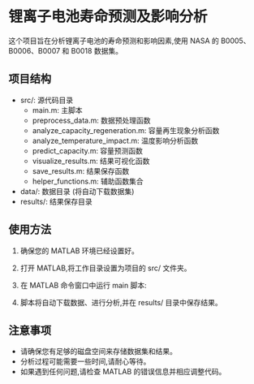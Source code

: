 # 锂离子电池寿命预测及影响分析

这个项目旨在分析锂离子电池的寿命预测和影响因素,使用 NASA 的 B0005、B0006、B0007 和 B0018 数据集。

## 项目结构

- src/: 源代码目录
  - main.m: 主脚本
  - preprocess_data.m: 数据预处理函数
  - analyze_capacity_regeneration.m: 容量再生现象分析函数
  - analyze_temperature_impact.m: 温度影响分析函数
  - predict_capacity.m: 容量预测函数
  - visualize_results.m: 结果可视化函数
  - save_results.m: 结果保存函数
  - helper_functions.m: 辅助函数集合
- data/: 数据目录 (将自动下载数据集)
- results/: 结果保存目录

## 使用方法

1. 确保您的 MATLAB 环境已经设置好。
2. 打开 MATLAB,将工作目录设置为项目的 src/ 文件夹。
3. 在 MATLAB 命令窗口中运行 main 脚本:

   

4. 脚本将自动下载数据、进行分析,并在 results/ 目录中保存结果。

## 注意事项

- 请确保您有足够的磁盘空间来存储数据集和结果。
- 分析过程可能需要一些时间,请耐心等待。
- 如果遇到任何问题,请检查 MATLAB 的错误信息并相应调整代码。

